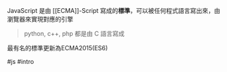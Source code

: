 JavaScript 是由 [[ECMA]]-Script 寫成的**標準**，可以被任何程式語言寫出來，由瀏覽器來實現對應的引擎

> python, c++, php 都是由 C 語言寫成

最有名的標準更新為ECMA2015(ES6)

#js #intro